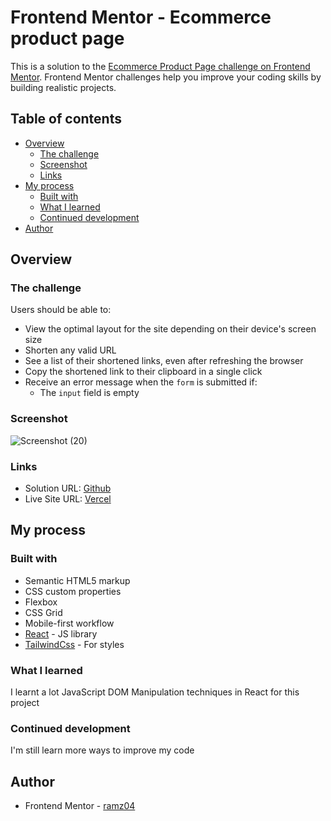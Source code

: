 # Frontend Mentor - Ecommerce product page

This is a solution to the [Ecommerce Product Page challenge on Frontend Mentor](https://www.frontendmentor.io/challenges/ecommerce-product-page-UPsZ9MJp6/hub). Frontend Mentor challenges help you improve your coding skills by building realistic projects. 

## Table of contents

- [Overview](#overview)
  - [The challenge](#the-challenge)
  - [Screenshot](#screenshot)
  - [Links](#links)
- [My process](#my-process)
  - [Built with](#built-with)
  - [What I learned](#what-i-learned)
  - [Continued development](#continued-development)
- [Author](#author)


## Overview

### The challenge

Users should be able to:

- View the optimal layout for the site depending on their device's screen size
- Shorten any valid URL
- See a list of their shortened links, even after refreshing the browser
- Copy the shortened link to their clipboard in a single click
- Receive an error message when the `form` is submitted if:
  - The `input` field is empty

### Screenshot
![Screenshot (20)](https://user-images.githubusercontent.com/55752850/231631858-34ee981b-c58a-4be9-928c-38a4d10cb134.png)




### Links

- Solution URL: [Github](https://github.com/ramz04/Ecommerce-product-page)
- Live Site URL: [Vercel](https://ecommerce-product-page-umber.vercel.app/)

## My process

### Built with

- Semantic HTML5 markup
- CSS custom properties
- Flexbox
- CSS Grid
- Mobile-first workflow
- [React](https://reactjs.org/) - JS library
- [TailwindCss](https://tailwindcss.com/) - For styles


### What I learned

I learnt a lot JavaScript DOM Manipulation techniques in React for this project


### Continued development

I'm still learn more ways to improve my code


## Author

- Frontend Mentor - [ramz04](https://www.frontendmentor.io/profile/ramz04)



